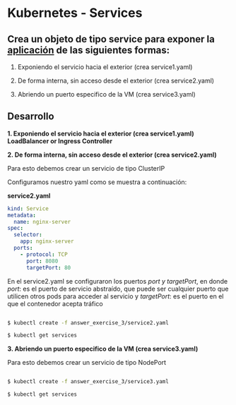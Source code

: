 # Kubernetes - Services
## Crea un objeto de tipo service para exponer la [aplicación](https://github.com/marbellacovino/kube-exercises/tree/main/hw-02/answer_exercise_2) de las siguientes formas:

1. Exponiendo el servicio hacia el exterior (crea service1.yaml)

2. De forma interna, sin acceso desde el exterior (crea service2.yaml)

3. Abriendo un puerto especifico de la VM (crea service3.yaml)

## Desarrollo

**1. Exponiendo el servicio hacia el exterior (crea service1.yaml) LoadBalancer or Ingress Controller**

**2. De forma interna, sin acceso desde el exterior (crea service2.yaml)**

Para esto debemos crear un servicio de tipo ClusterIP

Configuramos nuestro yaml como se muestra a continuación:

**service2.yaml**

```yaml
kind: Service
metadata:
  name: nginx-server
spec:
  selector:
    app: nginx-server
  ports:
    - protocol: TCP
      port: 8080
      targetPort: 80 
```

En el service2.yaml se configuraron los puertos *port y targetPort*, en donde *port*: es el puerto de servicio abstraído, que puede ser cualquier puerto que utilicen otros pods para acceder al servicio y *targetPort*: es el puerto en el que el contenedor acepta tráfico
```sh

$ kubectl create -f answer_exercise_3/service2.yaml  

$ kubectl get services

```

**3. Abriendo un puerto especifico de la VM (crea service3.yaml)**

Para esto debemos crear un servicio de tipo NodePort

```sh

$ kubectl create -f answer_exercise_3/service3.yaml  

$ kubectl get services

```